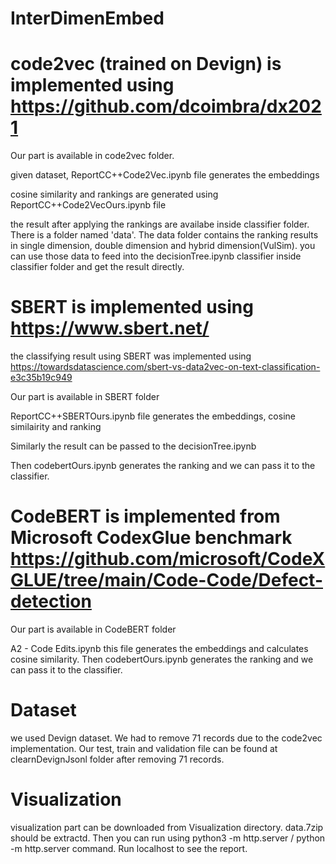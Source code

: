 # InterDimenEmbed

# code2vec (trained on Devign) is implemented using https://github.com/dcoimbra/dx2021

Our part is available in code2vec folder.

given dataset, ReportCC++Code2Vec.ipynb file generates the embeddings

cosine similarity and rankings are generated using ReportCC++Code2VecOurs.ipynb file

the result after applying the rankings are availabe inside classifier folder. There is a folder named 'data'. The data folder contains the ranking results in single dimension, double dimension and hybrid dimension(VulSim). you can use those data to feed into the decisionTree.ipynb classifier inside classifier folder and get the result directly.

# SBERT is implemented using https://www.sbert.net/

the classifying result using SBERT was implemented using https://towardsdatascience.com/sbert-vs-data2vec-on-text-classification-e3c35b19c949

Our part is available in SBERT folder

ReportCC++SBERTOurs.ipynb file generates the embeddings, cosine similairity and ranking

Similarly the result can be passed to the  decisionTree.ipynb

Then codebertOurs.ipynb generates the ranking and we can pass it to the classifier.

# CodeBERT is implemented from Microsoft CodexGlue benchmark https://github.com/microsoft/CodeXGLUE/tree/main/Code-Code/Defect-detection

Our part is available in CodeBERT folder

A2 - Code Edits.ipynb this file generates the embeddings and calculates cosine similarity.
Then codebertOurs.ipynb generates the ranking and we can pass it to the classifier.

# Dataset
we used Devign dataset. We had to remove 71 records due to the code2vec implementation. Our test, train and validation file can be found at clearnDevignJsonl folder after removing 71 records.

# Visualization
visualization part can be downloaded from Visualization directory. data.7zip should be extractd. Then you can run using python3 -m http.server / python -m http.server command. Run localhost to see the report.
